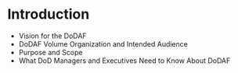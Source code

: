 # Introduction

* Vision for the DoDAF
* DoDAF Volume Organization and Intended Audience
* Purpose and Scope
* What DoD Managers and Executives Need to Know About DoDAF



